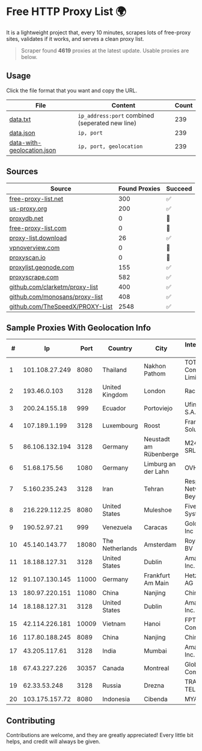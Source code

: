
# Free HTTP Proxy List 🌍

It is a lightweight project that, every 10 minutes, scrapes lots of free-proxy sites, validates if it works, and serves a clean proxy list.


> Scraper found **4619** proxies at the latest update. Usable proxies are below.

## Usage

Click the file format that you want and copy the URL.


|File|Content|Count|
|----|-------|-----|
|[data.txt](https://raw.githubusercontent.com/themiralay/Proxy-List-World/master/data.txt)|`ip_address:port` combined (seperated new line)|239|
|[data.json](https://raw.githubusercontent.com/themiralay/Proxy-List-World/master/data.json)|`ip, port`|239|
|[data-with-geolocation.json](https://raw.githubusercontent.com/themiralay/Proxy-List-World/master/data-with-geolocation.json)|`ip, port, geolocation`|239|

## Sources

|Source|Found Proxies|Succeed|
|------|-------------|-------|
|[free-proxy-list.net](https://free-proxy-list.net)|300|✅|
|[us-proxy.org](https://www.us-proxy.org)|200|✅|
|[proxydb.net](http://proxydb.net)|0|🚫|
|[free-proxy-list.com](https://free-proxy-list.com/?page=&port=&type%5B%5D=http&type%5B%5D=https&up_time=0&search=Search)|0|🚫|
|[proxy-list.download](https://www.proxy-list.download/HTTP)|26|✅|
|[vpnoverview.com](https://vpnoverview.com/privacy/anonymous-browsing/free-proxy-servers)|0|🚫|
|[proxyscan.io](https://www.proxyscan.io)|0|🚫|
|[proxylist.geonode.com](https://proxylist.geonode.com/api/proxy-list?limit=300&page=1&sort_by=lastChecked&sort_type=desc&protocols=http,https)|155|✅|
|[proxyscrape.com](https://api.proxyscrape.com/v2/?request=displayproxies&protocol=http&timeout=10000&country=all&ssl=all&anonymity=all)|582|✅|
|[github.com/clarketm/proxy-list](https://raw.githubusercontent.com/clarketm/proxy-list/master/proxy-list-raw.txt)|400|✅|
|[github.com/monosans/proxy-list](https://raw.githubusercontent.com/monosans/proxy-list/main/proxies/http.txt)|408|✅|
|[github.com/TheSpeedX/PROXY-List](https://raw.githubusercontent.com/TheSpeedX/PROXY-List/master/http.txt)|2548|✅|


## Sample Proxies With Geolocation Info

|#|Ip|Port|Country|City|Internet Service Provider|
|-|--|----|-------|----|-------------------------|
|1|101.108.27.249|8080|Thailand|Nakhon Pathom|TOT Public Company Limited|
|2|193.46.0.103|3128|United Kingdom|London|Rackdog, LLC|
|3|200.24.155.18|999|Ecuador|Portoviejo|Ufinet Panama S.A.|
|4|107.189.1.199|3128|Luxembourg|Roost|FranTech Solutions|
|5|86.106.132.194|3128|Germany|Neustadt am Rübenberge|M247 Europe SRL|
|6|51.68.175.56|1080|Germany|Limburg an der Lahn|OVH SAS|
|7|5.160.235.243|3128|Iran|Tehran|Respina Networks & Beyond PJSC|
|8|216.229.112.25|8080|United States|Muleshoe|Five Area Systems, LLC|
|9|190.52.97.21|999|Venezuela|Caracas|Gold Data USA Inc|
|10|45.140.143.77|18080|The Netherlands|Amsterdam|RoyaleHosting BV|
|11|18.188.127.31|3128|United States|Dublin|Amazon.com, Inc.|
|12|91.107.130.145|11000|Germany|Frankfurt Am Main|Hetzner Online AG|
|13|180.97.220.151|11080|China|Nanjing|Chinanet|
|14|18.188.127.31|3128|United States|Dublin|Amazon.com, Inc.|
|15|42.114.226.181|10009|Vietnam|Hanoi|FPT Telecom Company|
|16|117.80.188.245|8089|China|Nanjing|China Telecom|
|17|43.205.117.61|3128|India|Mumbai|Amazon.com, Inc.|
|18|67.43.227.226|30357|Canada|Montreal|GloboTech Communications|
|19|62.33.53.248|3128|Russia|Drezna|TRANS-TELECOM|
|20|103.175.157.72|8080|Indonesia|Cibenda|MYARSYILA|



## Contributing

Contributions are welcome, and they are greatly appreciated! Every
little bit helps, and credit will always be given.

